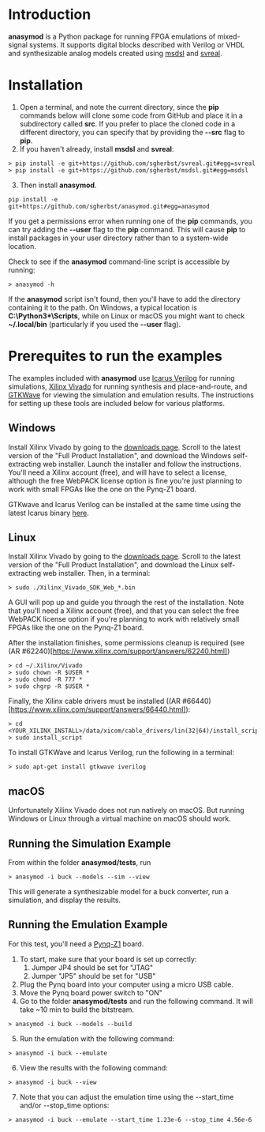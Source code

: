 # Introduction

**anasymod** is a Python package for running FPGA emulations of mixed-signal systems.  It supports digital blocks described with Verilog or VHDL and synthesizable analog models created using [msdsl](https://github.com/sgherbst/msdsl) and [svreal](https://github.com/sgherbst/svreal).

# Installation

1. Open a terminal, and note the current directory, since the **pip** commands below will clone some code from GitHub and place it in a subdirectory called **src**.  If you prefer to place the cloned code in a different directory, you can specify that by providing the **--src** flag to **pip**.
2. If you haven't already, install **msdsl** and **svreal**:
```shell
> pip install -e git+https://github.com/sgherbst/svreal.git#egg=svreal
> pip install -e git+https://github.com/sgherbst/msdsl.git#egg=msdsl
```
3. Then install **anasymod**.
```shell
pip install -e git+https://github.com/sgherbst/anasymod.git#egg=anasymod
```

If you get a permissions error when running one of the **pip** commands, you can try adding the **--user** flag to the **pip** command.  This will cause **pip** to install packages in your user directory rather than to a system-wide location.

Check to see if the **anasymod** command-line script is accessible by running:
```shell
> anasymod -h
```

If the **anasymod** script isn't found, then you'll have to add the directory containing it to the path.  On Windows, a typical location is **C:\\Python3\*\\Scripts**, while on Linux or macOS you might want to check **~/.local/bin** (particularly if you used the **--user** flag).

# Prerequites to run the examples

The examples included with **anasymod** use [Icarus Verilog](http://iverilog.icarus.com) for running simulations, [Xilinx Vivado](https://www.xilinx.com/products/design-tools/vivado.html) for running synthesis and place-and-route, and [GTKWave](http://gtkwave.sourceforge.net) for viewing the simulation and emulation results.  The instructions for setting up these tools are included below for various platforms.

## Windows

Install Xilinx Vivado by going to the [downloads page](https://www.xilinx.com/support/download.html).  Scroll to the latest version of the "Full Product Installation", and download the Windows self-extracting web installer.  Launch the installer and follow the instructions.  You'll need a Xilinx account (free), and will have to select a license, although the free WebPACK license option is fine you're just planning to work with small FPGAs like the one on the Pynq-Z1 board.

GTKwave and Icarus Verilog can be installed at the same time using the latest Icarus binary [here](http://bleyer.org/icarus/).

## Linux

Install Xilinx Vivado by going to the [downloads page](https://www.xilinx.com/support/download.html).  Scroll to the latest version of the "Full Product Installation", and download the Linux self-extracting web installer.  Then, in a terminal:

```shell
> sudo ./Xilinx_Vivado_SDK_Web_*.bin
```

A GUI will pop up and guide you through the rest of the installation.  Note that you'll need a Xilinx account (free), and that you can select the free WebPACK license option if you're planning to work with relatively small FPGAs like the one on the Pynq-Z1 board.

After the installation finishes, some permissions cleanup is required (see (AR #62240)[https://www.xilinx.com/support/answers/62240.html])

```shell
> cd ~/.Xilinx/Vivado
> sudo chown -R $USER *
> sudo chmod -R 777 *
> sudo chgrp -R $USER *
```

Finally, the Xilinx cable drivers must be installed ((AR #66440)[https://www.xilinx.com/support/answers/66440.html]):
```shell
> cd <YOUR_XILINX_INSTALL>/data/xicom/cable_drivers/lin(32|64)/install_script/install_drivers
> sudo install_script
```

To install GTKWave and Icarus Verilog, run the following in a terminal:
```shell
> sudo apt-get install gtkwave iverilog
```

## macOS

Unfortunately Xilinx Vivado does not run natively on macOS.  But running Windows or Linux through a virtual machine on macOS should work.

## Running the Simulation Example

From within the folder **anasymod/tests**, run

```shell
> anasymod -i buck --models --sim --view
```

This will generate a synthesizable model for a buck converter, run a simulation, and display the results.

## Running the Emulation Example

For this test, you'll need a [Pynq-Z1](https://store.digilentinc.com/pynq-z1-python-productivity-for-zynq-7000-arm-fpga-soc/) board.

1. To start, make sure that your board is set up correctly:
    1. Jumper JP4 should be set for "JTAG"
    2. Jumper "JP5" should be set for "USB"
2. Plug the Pynq board into your computer using a micro USB cable.
3. Move the Pynq board power switch to "ON"
4. Go to the folder **anasymod/tests** and run the following command.  It will take ~10 min to build the bitstream.
```shell
> anasymod -i buck --models --build
```
5. Run the emulation with the following command:
```shell
> anasymod -i buck --emulate
```
6. View the results with the following command:
```shell
> anasymod -i buck --view
```
7. Note that you can adjust the emulation time using the --start_time and/or --stop_time options:
```shell
> anasymod -i buck --emulate --start_time 1.23e-6 --stop_time 4.56e-6
```
